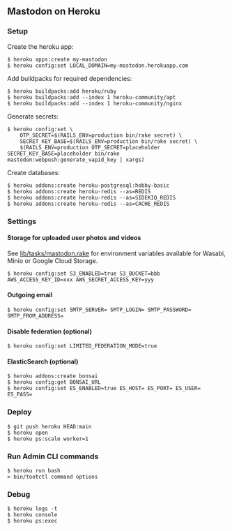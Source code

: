 ## Mastodon on Heroku

### Setup

Create the heroku app:

```
$ heroku apps:create my-mastodon
$ heroku config:set LOCAL_DOMAIN=my-mastodon.herokuapp.com
```

Add buildpacks for required dependencies:

```
$ heroku buildpacks:add heroku/ruby
$ heroku buildpacks:add --index 1 heroku-community/apt
$ heroku buildpacks:add --index 1 heroku-community/nginx
```

Generate secrets:

```
$ heroku config:set \
    OTP_SECRET=$(RAILS_ENV=production bin/rake secret) \
    SECRET_KEY_BASE=$(RAILS_ENV=production bin/rake secret) \
    $(RAILS_ENV=production OTP_SECRET=placeholder SECRET_KEY_BASE=placeholder bin/rake mastodon:webpush:generate_vapid_key | xargs)
```

Create databases:

```
$ heroku addons:create heroku-postgresql:hobby-basic
$ heroku addons:create heroku-redis --as=REDIS
$ heroku addons:create heroku-redis --as=SIDEKIQ_REDIS
$ heroku addons:create heroku-redis --as=CACHE_REDIS
```

### Settings

#### Storage for uploaded user photos and videos

See [lib/tasks/mastodon.rake](https://github.com/mastodon/mastodon/blob/5ba46952af87e42a64962a34f7ec43bc710bdcaf/lib/tasks/mastodon.rake#L137) for environment variables available for Wasabi, Minio or Google Cloud Storage.

```
$ heroku config:set S3_ENABLED=true S3_BUCKET=bbb AWS_ACCESS_KEY_ID=xxx AWS_SECRET_ACCESS_KEY=yyy
```

#### Outgoing email

```
$ heroku config:set SMTP_SERVER= SMTP_LOGIN= SMTP_PASSWORD= SMTP_FROM_ADDRESS=
```

#### Disable federation (optional)

```
$ heroku config:set LIMITED_FEDERATION_MODE=true
```

#### ElasticSearch (optional)

```
$ heroku addons:create bonsai
$ heroku config:get BONSAI_URL
$ heroku config:set ES_ENABLED=true ES_HOST= ES_PORT= ES_USER= ES_PASS=
```

### Deploy

```
$ git push heroku HEAD:main
$ heroku open
$ heroku ps:scale worker=1
```

### Run Admin CLI commands

```
$ heroku run bash
> bin/tootctl command options
```

### Debug

```
$ heroku logs -t
$ heroku console
$ heroku ps:exec
```
